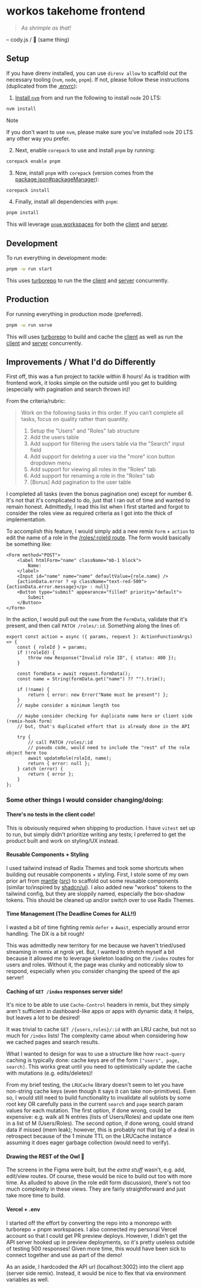 # workos takehome frontend

> _As shrimple as that!_

– cody.js / 🦐 (same thing)

## Setup

If you have direnv installed, you can use `direnv allow` to scaffold out the necessary tooling (`nvm`, `node`, `pnpm`). If not, please follow these instructions (duplicated from the [.envrc](../.envrc)):

1. [Install `nvm`](https://github.com/nvm-sh/nvm?tab=readme-ov-file#installing-and-updating) from and run the following to install `node` 20 LTS:

```sh
nvm install
```

> [!NOTE]  
> If you don't want to use `nvm`, please make sure you've installed `node` 20 LTS any other way you prefer.

2. Next, enable `corepack` to use and install `pnpm` by running:

```sh
corepack enable pnpm
```

3. Now, install `pnpm` with `corepack` (version comes from the [package.json#packageManager](../package.json)):

```sh
corepack install
```

4. Finally, install all dependencies with `pnpm`:

```sh
pnpm install
```

This will leverage [`pnpm` workspaces](https://pnpm.io/workspaces) for both the [client](./) and [server](../server).

## Development

To run everything in development mode:

```sh
pnpm -w run start
```

This uses [turborepo](https://turbo.build/) to run the the [client](./) and [server](../server) concurrently.

## Production

For running everything in production mode (preferred).

```sh
pnpm -w run serve
```

This will uses [turborepo](https://turbo.build/) to build and cache the [client](./) as well as run the [client](./) and [server](../server) concurrently.

## Improvements / What I'd do Differently

First off, this was a fun project to tackle within 8 hours!
As is tradition with frontend work, it looks simple on the outside until you get to building (especially with pagination and search thrown in)!

From the criteria/rubric:

> Work on the following tasks in this order. If you can’t complete all tasks, focus on quality rather than quantity.
>
> 1. Setup the "Users" and "Roles" tab structure
> 2. Add the users table
> 3. Add support for filtering the users table via the "Search" input field
> 4. Add support for deleting a user via the "more" icon button dropdown menu
> 5. Add support for viewing all roles in the "Roles" tab
> 6. Add support for renaming a role in the "Roles" tab
> 7. [Bonus] Add pagination to the user table

I completed all tasks (even the bonus pagination one) except for number 6.
It's not that it's complicated to do, just that I ran out of time and wanted to remain honest.
Admittedly, I read this list when I first started and forgot to consider the roles view as required criteria as I got into the thick of implementation.

To accomplish this feature, I would simply add a new remix `Form` + `action` to edit the name of a role in the [/roles/:roleId route](./app/routes/roles_.$roleId.tsx).
The form would basically be something like:

```tsx
<Form method="POST">
	<label htmlForm="name" className="mb-1 block">
		Name:
	</label>
	<Input id="name" name="name" defaultValue={role.name} />
	{actionData.error ? <p className="text-red-500">{actionData.error.message}</p> : null}
	<Button type="submit" appearance="filled" priority="default">
		Submit
	</Button>
</Form>
```

In the action, I would pull out the `name` from the `FormData`, validate that it's present, and then call `PATCH /roles/:id`.
Something along the lines of:

```tsx
export const action = async ({ params, request }: ActionFunctionArgs) => {
	const { roleId } = params;
	if (!roleId) {
		throw new Response("Invalid role ID", { status: 400 });
	}

	const formData = await request.formData();
	const name = String(formData.get("name") ?? "").trim();

	if (!name) {
		return { error: new Error("Name must be present") };
	}
	// maybe consider a minimum length too

	// maybe consider checking for duplicate name here or client side (remix-hook-form)
	// but, that's duplicated effort that is already done in the API

	try {
		// call PATCH /roles/:id
		// pseudo code, would need to include the "rest" of the role object here too
		await updateRole(roleId, name);
		return { error: null };
	} catch (error) {
		return { error };
	}
};
```

### Some other things I would consider changing/doing:

#### There's no tests in the client code!

This is obviously required when shipping to production.
I have `vitest` set up to run, but simply didn't prioritize writing any tests; I preferred to get the product built and work on styling/UX instead.

#### Reusable Components + Styling

I used tailwind instead of Radix Themes and took some shortcuts when building out reusable components + styling.
First, I stole some of my own prior art from [mantle](https://mantle.ngrok.com/) ([src](https://github.com/ngrok-oss/mantle)) to scaffold out some reusable components (similar to/inspired by [shadcn/ui](https://ui.shadcn.com/)).
I also added new "workos" tokens to the tailwind config, but they are sloppily named, especially the box-shadow tokens.
This should be cleaned up and/or switch over to use Radix Themes.

#### Time Management (The Deadline Comes for ALL!!)

I wasted a bit of time fighting remix `defer` + `Await`, especially around error handling.
The DX is a bit rough!

This was admittedly new territory for me because we haven't tried/used streaming in remix at ngrok yet.
But, I wanted to stretch myself a bit because it allowed me to leverage skeleton loading on the `/index` routes for users and roles.
Without it, the page was clunky and noticeably slow to respond, especially when you consider changing the speed of the api server!

#### Caching of `GET /index` responses server side!

It's nice to be able to use `Cache-Control` headers in remix, but they simply aren't sufficient in dashboard-like apps or apps with dynamic data; it helps, but leaves a lot to be desired!

It was trivial to cache `GET /{users,roles}/:id` with an LRU cache, but not so much for `/index` lists!
The complexity came about when considering how we cached pages and search results.

What I wanted to design for was to use a structure like how `react-query` caching is typically done: cache keys are of the form `["users", page, search]`.
This works great until you need to optimistically update the cache with mutations (e.g. edits/deletes)!

From my brief testing, the `LRUCache` library doesn't seem to let you have non-string cache keys (even though it says it can take non-primitives).
Even so, I would still need to build functionality to invalidate all sublists by some root key OR carefully pass in the current `search` and `page` search param values for each mutation.
The first option, if done wrong, could be expensive: e.g. walk all N entries (lists of Users/Roles) and update one item in a list of M (Users/Roles).
The second option, if done wrong, could strand data if missed (mem leak); however, this is probably not that big of a deal in retrospect because of the 1 minute TTL on the LRUCache instance assuming it does eager garbage collection (would need to verify).

#### Drawing the REST of the Owl 🦉

The screens in the Figma were built, but the _extra stuff_ wasn't, e.g. add, edit/view routes.
Of course, these would be nice to build out too with more time.
As alluded to above (in the role edit form discussion), there's not too much complexity in these views.
They are fairly straightforward and just take more time to build.

#### Vercel + .env

I started off the effort by converting the repo into a monorepo with turborepo + pnpm workspaces.
I also connected my personal Vercel account so that I could get PR preview deploys.
However, I didn't get the API server hooked up in preview deployments, so it's pretty useless outside of testing 500 responses!
Given more time, this would have been sick to connect together and use as part of the demo!

As an aside, I hardcoded the API url (localhost:3002) into the client app (server side remix).
Instead, it would be nice to flex that via environment variables as well.
